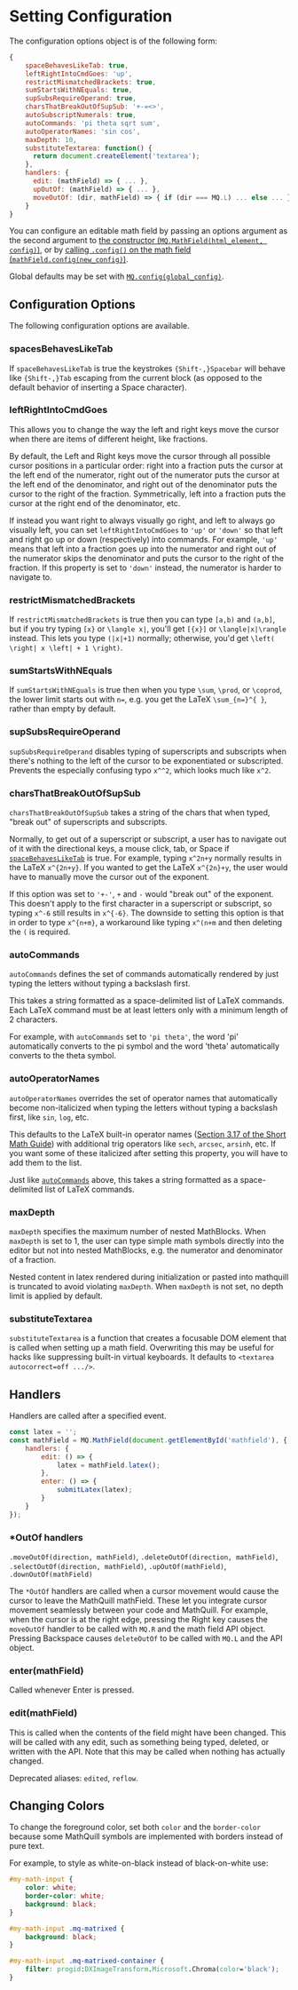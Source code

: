 # Setting Configuration

The configuration options object is of the following form:

```js
{
    spaceBehavesLikeTab: true,
    leftRightIntoCmdGoes: 'up',
    restrictMismatchedBrackets: true,
    sumStartsWithNEquals: true,
    supSubsRequireOperand: true,
    charsThatBreakOutOfSupSub: '+-=<>',
    autoSubscriptNumerals: true,
    autoCommands: 'pi theta sqrt sum',
    autoOperatorNames: 'sin cos',
    maxDepth: 10,
    substituteTextarea: function() {
      return document.createElement('textarea');
    },
    handlers: {
      edit: (mathField) => { ... },
      upOutOf: (mathField) => { ... },
      moveOutOf: (dir, mathField) => { if (dir === MQ.L) ... else ... }
    }
}
```

You can configure an editable math field by passing an options argument as the second argument to
[the constructor (`MQ.MathField(html_element, config)`)](Api_Methods.md#mqmathfieldhtml_element-config), or by
[calling `.config()` on the math field (`mathField.config(new_config)`)](Api_Methods.md#confignew_config).

Global defaults may be set with [`MQ.config(global_config)`](Api_Methods.md#mqconfigconfig).

## Configuration Options

The following configuration options are available.

### spacesBehavesLikeTab

If `spaceBehavesLikeTab` is true the keystrokes `{Shift-,}Spacebar` will behave like `{Shift-,}Tab` escaping from the
current block (as opposed to the default behavior of inserting a Space character).

### leftRightIntoCmdGoes

This allows you to change the way the left and right keys move the cursor when there are items of different height, like
fractions.

By default, the Left and Right keys move the cursor through all possible cursor positions in a particular order: right
into a fraction puts the cursor at the left end of the numerator, right out of the numerator puts the cursor at the left
end of the denominator, and right out of the denominator puts the cursor to the right of the fraction. Symmetrically,
left into a fraction puts the cursor at the right end of the denominator, etc.

If instead you want right to always visually go right, and left to always go visually left, you can set
`leftRightIntoCmdGoes` to `'up'` or `'down'` so that left and right go up or down (respectively) into commands. For
example, `'up'` means that left into a fraction goes up into the numerator and right out of the numerator skips the
denominator and puts the cursor to the right of the fraction. If this property is set to `'down'` instead, the
numerator is harder to navigate to.

### restrictMismatchedBrackets

If `restrictMismatchedBrackets` is true then you can type `[a,b)` and `(a,b]`, but if you try typing `[x}` or
`\langle x|`, you'll get `[{x}]` or `\langle|x|\rangle` instead. This lets you type `(|x|+1)` normally; otherwise, you'd
get `\left( \right| x \left| + 1 \right)`.

### sumStartsWithNEquals

If `sumStartsWithNEquals` is true then when you type `\sum`, `\prod`, or `\coprod`, the lower limit starts out with
`n=`, e.g. you get the LaTeX `\sum_{n=}^{ }`, rather than empty by default.

### supSubsRequireOperand

`supSubsRequireOperand` disables typing of superscripts and subscripts when there's nothing to the left of the cursor to
be exponentiated or subscripted. Prevents the especially confusing typo `x^^2`, which looks much like `x^2`.

### charsThatBreakOutOfSupSub

`charsThatBreakOutOfSupSub` takes a string of the chars that when typed, "break out" of superscripts and subscripts.

Normally, to get out of a superscript or subscript, a user has to navigate out of it with the directional keys, a mouse
click, tab, or Space if [`spaceBehavesLikeTab`](#spacesbehavesliketab) is true. For example, typing `x^2n+y` normally
results in the LaTeX `x^{2n+y}`. If you wanted to get the LaTeX `x^{2n}+y`, the user would have to manually move the
cursor out of the exponent.

If this option was set to `'+-'`, `+` and `-` would "break out" of the exponent. This doesn't apply to the first
character in a superscript or subscript, so typing `x^-6` still results in `x^{-6}`. The downside to setting this option
is that in order to type `x^{n+m}`, a workaround like typing `x^(n+m` and then deleting the `(` is required.

### autoCommands

`autoCommands` defines the set of commands automatically rendered by just typing the letters without typing a backslash
first.

This takes a string formatted as a space-delimited list of LaTeX commands. Each LaTeX command must be at least letters
only with a minimum length of 2 characters.

For example, with `autoCommands` set to `'pi theta'`, the word 'pi' automatically converts to the pi symbol and the word
'theta' automatically converts to the theta symbol.

### autoOperatorNames

`autoOperatorNames` overrides the set of operator names that automatically become non-italicized when typing the letters
without typing a backslash first, like `sin`, `log`, etc.

This defaults to the LaTeX built-in operator names ([Section 3.17 of the Short Math Guide](http://tinyurl.com/jm9okjc))
with additional trig operators like `sech`, `arcsec`, `arsinh`, etc. If you want some of these italicized after setting
this property, you will have to add them to the list.

Just like [`autoCommands`](#autocommands) above, this takes a string formatted as a space-delimited list of LaTeX
commands.

### maxDepth

`maxDepth` specifies the maximum number of nested MathBlocks. When `maxDepth` is set to 1, the user can type simple math
symbols directly into the editor but not into nested MathBlocks, e.g. the numerator and denominator of a fraction.

Nested content in latex rendered during initialization or pasted into mathquill is truncated to avoid violating
`maxDepth`. When `maxDepth` is not set, no depth limit is applied by default.

### substituteTextarea

`substituteTextarea` is a function that creates a focusable DOM element that is called when setting up a math field.
Overwriting this may be useful for hacks like suppressing built-in virtual keyboards. It defaults to
`<textarea autocorrect=off .../>`.

## Handlers

Handlers are called after a specified event.

```js
const latex = '';
const mathField = MQ.MathField(document.getElementById('mathfield'), {
    handlers: {
        edit: () => {
            latex = mathField.latex();
        },
        enter: () => {
            submitLatex(latex);
        }
    }
});
```

### \*OutOf handlers

`.moveOutOf(direction, mathField)`, `.deleteOutOf(direction, mathField)`,
`.selectOutOf(direction, mathField)`, `.upOutOf(mathField)`, `.downOutOf(mathField)`

The `*OutOf` handlers are called when a cursor movement would cause the cursor to leave the MathQuill mathField. These
let you integrate cursor movement seamlessly between your code and MathQuill. For example, when the cursor is at the
right edge, pressing the Right key causes the `moveOutOf` handler to be called with `MQ.R` and the math field API
object. Pressing Backspace causes `deleteOutOf` to be called with `MQ.L` and the API object.

### enter(mathField)

Called whenever Enter is pressed.

### edit(mathField)

This is called when the contents of the field might have been changed. This will be called with any edit, such as
something being typed, deleted, or written with the API. Note that this may be called when nothing has actually changed.

Deprecated aliases: `edited`, `reflow`.

## Changing Colors

To change the foreground color, set both `color` and the `border-color` because some MathQuill symbols are implemented
with borders instead of pure text.

For example, to style as white-on-black instead of black-on-white use:

```css
#my-math-input {
    color: white;
    border-color: white;
    background: black;
}

#my-math-input .mq-matrixed {
    background: black;
}

#my-math-input .mq-matrixed-container {
    filter: progid:DXImageTransform.Microsoft.Chroma(color='black');
}
```
